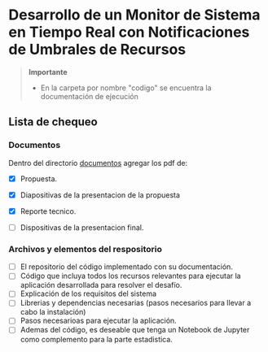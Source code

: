 # Desarrollo de un Monitor de Sistema en Tiempo Real con Notificaciones de Umbrales de Recursos

> **Importante** 
> * En la carpeta por nombre "codigo" se encuentra la documentación de ejecución

## Lista de chequeo

### Documentos

Dentro del directorio [documentos](documentos/) agregar los pdf de:
- [x] Propuesta.
- [x] Diapositivas de la presentacion de la propuesta
- [x] Reporte tecnico.
- [ ] Dispositivas de la presentacion final.


### Archivos y elementos del respositorio

- [ ] El repositorio del código implementado con su documentación. 
- [ ] Código que incluya todos los recursos relevantes para ejecutar la aplicación desarrollada para resolver el desafío. 
- [ ] Explicación de los requisitos del sistema
- [ ] Librerias y dependencias necesarias (pasos necesarios para llevar a cabo la instalación)
- [ ] Pasos necesarioas para ejecutar la aplicación.
- [ ] Ademas del código, es deseable que tenga un Notebook de Jupyter como complemento para la parte estadistica.

